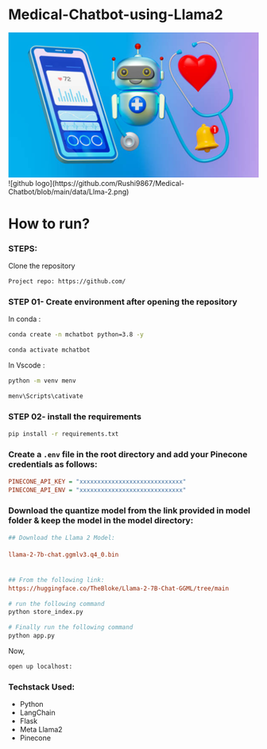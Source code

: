 # Medical-Chatbot-using-Llama2
<img src="https://github.com/Rushi9867/Medical-Chatbot/blob/main/data/Mchatbot.png" width="900"/>
![github logo](https://github.com/Rushi9867/Medical-Chatbot/blob/main/data/Llma-2.png)

# How to run?
### STEPS:

Clone the repository

```bash
Project repo: https://github.com/
```

### STEP 01- Create environment after opening the repository

In conda :

```bash
conda create -n mchatbot python=3.8 -y
```

```bash
conda activate mchatbot
```

In Vscode :

```bash
python -m venv menv
```

```bash
menv\Scripts\cativate
```

### STEP 02- install the requirements
```bash
pip install -r requirements.txt
```


### Create a `.env` file in the root directory and add your Pinecone credentials as follows:

```ini
PINECONE_API_KEY = "xxxxxxxxxxxxxxxxxxxxxxxxxxxxx"
PINECONE_API_ENV = "xxxxxxxxxxxxxxxxxxxxxxxxxxxxx"
```


### Download the quantize model from the link provided in model folder & keep the model in the model directory:

```ini
## Download the Llama 2 Model:

llama-2-7b-chat.ggmlv3.q4_0.bin


## From the following link:
https://huggingface.co/TheBloke/Llama-2-7B-Chat-GGML/tree/main
```

```bash
# run the following command
python store_index.py
```

```bash
# Finally run the following command
python app.py
```

Now,
```bash
open up localhost:
```


### Techstack Used:

- Python
- LangChain
- Flask
- Meta Llama2
- Pinecone


